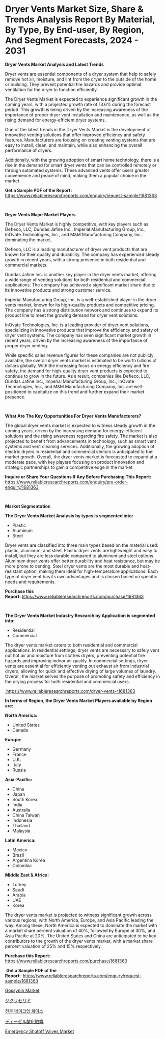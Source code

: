 <p><h1>Dryer Vents Market Size, Share & Trends Analysis Report By Material, By Type, By End-user, By Region, And Segment Forecasts, 2024 - 2031</h1></p><p><strong>Dryer Vents Market Analysis and Latest Trends</strong></p>
<p><p>Dryer vents are essential components of a dryer system that help to safely remove hot air, moisture, and lint from the dryer to the outside of the home or building. They prevent potential fire hazards and provide optimal ventilation for the dryer to function efficiently.</p><p>The Dryer Vents Market is expected to experience significant growth in the coming years, with a projected growth rate of 13.6% during the forecast period. This growth is being driven by the increasing awareness of the importance of proper dryer vent installation and maintenance, as well as the rising demand for energy-efficient dryer systems.</p><p>One of the latest trends in the Dryer Vents Market is the development of innovative venting solutions that offer improved efficiency and safety features. Manufacturers are focusing on creating venting systems that are easy to install, clean, and maintain, while also enhancing the overall performance of dryers.</p><p>Additionally, with the growing adoption of smart home technology, there is a rise in the demand for smart dryer vents that can be controlled remotely or through automated systems. These advanced vents offer users greater convenience and peace of mind, making them a popular choice in the market.</p></p>
<p><strong>Get a Sample PDF of the Report:&nbsp;</strong> <a href="https://www.reliableresearchreports.com/enquiry/request-sample/1681363">https://www.reliableresearchreports.com/enquiry/request-sample/1681363</a></p>
<p>&nbsp;</p>
<p><strong>Dryer Vents Major Market Players</strong></p>
<p><p>The Dryer Vents Market is highly competitive, with key players such as Defleco, LLC, Dundas Jafine Inc., Imperial Manufacturing Group, Inc., InOvate Technologies, Inc., and M&M Manufacturing Company, Inc. dominating the market.</p><p>Defleco, LLC is a leading manufacturer of dryer vent products that are known for their quality and durability. The company has experienced steady growth in recent years, with a strong presence in both residential and commercial markets.</p><p>Dundas Jafine Inc. is another key player in the dryer vents market, offering a wide range of venting solutions for both residential and commercial applications. The company has achieved a significant market share due to its innovative products and strong customer service.</p><p>Imperial Manufacturing Group, Inc. is a well-established player in the dryer vents market, known for its high-quality products and competitive pricing. The company has a strong distribution network and continues to expand its product line to meet the growing demand for dryer vent solutions.</p><p>InOvate Technologies, Inc. is a leading provider of dryer vent solutions, specializing in innovative products that improve the efficiency and safety of dryer vent systems. The company has seen significant market growth in recent years, driven by the increasing awareness of the importance of proper dryer venting.</p><p>While specific sales revenue figures for these companies are not publicly available, the overall dryer vents market is estimated to be worth billions of dollars globally. With the increasing focus on energy efficiency and fire safety, the demand for high-quality dryer vent products is expected to continue to grow in the future. As a result, companies like Defleco, LLC, Dundas Jafine Inc., Imperial Manufacturing Group, Inc., InOvate Technologies, Inc., and M&M Manufacturing Company, Inc. are well-positioned to capitalize on this trend and further expand their market presence.</p></p>
<p>&nbsp;</p>
<p><strong>What Are The Key Opportunities For Dryer Vents Manufacturers?</strong></p>
<p><p>The global dryer vents market is expected to witness steady growth in the coming years, driven by the increasing demand for energy-efficient solutions and the rising awareness regarding fire safety. The market is also projected to benefit from advancements in technology, such as smart vent systems and vent cleaning services. Additionally, the growing adoption of electric dryers in residential and commercial sectors is anticipated to fuel market growth. Overall, the dryer vents market is forecasted to expand at a moderate pace, with key players focusing on product innovation and strategic partnerships to gain a competitive edge in the market.</p></p>
<p><strong>Inquire or Share Your Questions If Any Before Purchasing This Report:</strong> <a href="https://www.reliableresearchreports.com/enquiry/pre-order-enquiry/1681363">https://www.reliableresearchreports.com/enquiry/pre-order-enquiry/1681363</a></p>
<p>&nbsp;</p>
<p><strong>Market Segmentation</strong></p>
<p><strong>The Dryer Vents Market Analysis by types is segmented into:</strong></p>
<p><ul><li>Plastic</li><li>Aluminum</li><li>Steel</li></ul></p>
<p><p>Dryer vents are classified into three main types based on the material used: plastic, aluminum, and steel. Plastic dryer vents are lightweight and easy to install, but they are less durable compared to aluminum and steel options. Aluminum dryer vents offer better durability and heat resistance, but may be more prone to denting. Steel dryer vents are the most durable and heat-resistant option, making them ideal for high-temperature applications. Each type of dryer vent has its own advantages and is chosen based on specific needs and requirements. </p></p>
<p><strong>Purchase this Report:&nbsp;</strong><a href="https://www.reliableresearchreports.com/purchase/1681363">https://www.reliableresearchreports.com/purchase/1681363</a></p>
<p>&nbsp;</p>
<p><strong>The Dryer Vents Market Industry Research by Application is segmented into:</strong></p>
<p><ul><li>Residential</li><li>Commercial</li></ul></p>
<p><p>The dryer vents market caters to both residential and commercial applications. In residential settings, dryer vents are necessary to safely vent out hot air and moisture from clothes dryers, preventing potential fire hazards and improving indoor air quality. In commercial settings, dryer vents are essential for efficiently venting out exhaust air from industrial dryers, allowing for quick and effective drying of large volumes of laundry. Overall, the market serves the purpose of promoting safety and efficiency in the drying process for both residential and commercial users.</p></p>
<p><a href="https://www.reliableresearchreports.com/dryer-vents-r1681363">&nbsp;https://www.reliableresearchreports.com/dryer-vents-r1681363</a></p>
<p><strong>In terms of Region, the Dryer Vents Market Players available by Region are:</strong></p>
<p>
    <p> <strong> North America: </strong>
        <ul>
            <li>United States</li>
            <li>Canada</li>
        </ul>
        </p> 
    <p> <strong> Europe: </strong>
        <ul>
            <li>Germany</li>
            <li>France</li>
            <li>U.K.</li>
            <li>Italy</li>
            <li>Russia</li>
        </ul>
        </p> 
    <p> <strong> Asia-Pacific: </strong>
        <ul>
            <li>China</li>
            <li>Japan</li>
            <li>South Korea</li>
            <li>India</li>
            <li>Australia</li>
            <li>China Taiwan</li>
            <li>Indonesia</li>
            <li>Thailand</li>
            <li>Malaysia</li>
        </ul>
        </p> 
    <p> <strong> Latin America: </strong>
        <ul>
            <li>Mexico</li>
            <li>Brazil</li>
            <li>Argentina Korea</li>
            <li>Colombia</li>
        </ul>
        </p> 
    <p> <strong> Middle East & Africa: </strong>
        <ul>
            <li>Turkey</li>
            <li>Saudi</li>
            <li>Arabia</li>
            <li>UAE</li>
            <li>Korea</li>
        </ul>
    </p>
    </p>
<p><p>The dryer vents market is projected to witness significant growth across various regions, with North America, Europe, and Asia Pacific leading the way. Among these, North America is expected to dominate the market with a market share percent valuation of 40%, followed by Europe at 30%, and Asia Pacific at 20%. The United States and China are anticipated to be key contributors to the growth of the dryer vents market, with a market share percent valuation of 25% and 15% respectively.</p></p>
<p><strong>Purchase this Report: </strong><a href="https://www.reliableresearchreports.com/purchase/1681363">https://www.reliableresearchreports.com/purchase/1681363</a></p>
<p>&nbsp;<strong>Get a Sample PDF of the Report:&nbsp;&nbsp;</strong><a href="https://www.reliableresearchreports.com/enquiry/request-sample/1681363">https://www.reliableresearchreports.com/enquiry/request-sample/1681363</a></p>
<p><strong></strong></p>
<p><p><a href="https://issuu.com/reportprime-2/docs/gossypin-market-size-2030.pptx">Gossypin Market</a></p><p><a href="https://github.com/hwbcz413288296/Market-Research-Report-List-1/blob/main/884992229230.md">ジグリセリド</a></p><p><a href="https://medium.com/@ieremiapadurariu20221/%EC%A0%84%EB%AC%B8-%EB%A9%94%EC%9D%B4%ED%81%AC%EC%97%85-%EC%BC%80%EC%9D%B4%EC%8A%A4-%EC%8B%9C%EC%9E%A5-%EC%9D%B8%EC%82%AC%EC%9D%B4%ED%8A%B8-%EC%8B%9C%EC%9E%A5-%EB%8F%99%ED%96%A5-%EC%84%B1%EC%9E%A5-2024%EB%85%84%EB%B6%80%ED%84%B0-2031%EB%85%84%EA%B9%8C%EC%A7%80-%EC%98%88%EC%B8%A1%EB%90%9C-%EA%B2%83-22c5cc5a2639">전문 메이크업 케이스</a></p><p><a href="https://github.com/efcvopdgkdx128/Market-Research-Report-List-1/blob/main/841376429229.md">ディーゼル酸化触媒</a></p><p><a href="https://github.com/Chiragrp22/Market-Research-Report-List-4/blob/main/emergency-shutoff-valves-market.md">Emergency Shutoff Valves Market</a></p></p>